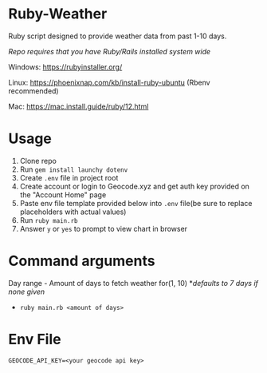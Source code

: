 # Ruby-Weather

Ruby script designed to provide weather data from past 1-10 days.

*Repo requires that you have Ruby/Rails installed system wide*

Windows: https://rubyinstaller.org/

Linux: https://phoenixnap.com/kb/install-ruby-ubuntu (Rbenv recommended)

Mac: https://mac.install.guide/ruby/12.html

# Usage
1. Clone repo
2. Run `gem install launchy dotenv`
3. Create `.env` file in project root
4. Create account or login to Geocode.xyz and get auth key provided on the "Account Home" page
5. Paste env file template provided below into `.env` file(be sure to replace placeholders with actual values)
6. Run `ruby main.rb`
7. Answer `y` or `yes` to prompt to view chart in browser

# Command arguments
Day range - Amount of days to fetch weather for(1, 10) **defaults to 7 days if none given*
- `ruby main.rb <amount of days>`


# Env File
```
GEOCODE_API_KEY=<your geocode api key>
```
